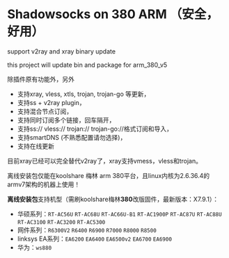 # Shadowsocks on 380 ARM （安全，好用）
support v2ray and xray binary update

this project will update bin and package for arm_380_v5  

除插件原有功能外，另外

* 支持xray, vless, xtls, trojan, trojan-go 等更新，
* 支持ss + v2ray plugin，
* 支持混合节点订阅，
* 支持同时订阅多个链接，回车隔开，
* 支持ss:// vless:// trojan:// trojan-go://格式订阅和导入，
* 支持smartDNS (不熟悉配置请勿选择)，
* 支持在线更新

目前xray已经可以完全替代v2ray了，xray支持vmess，vless和trojan。  

离线安装包仅能在koolshare 梅林 arm 380平台，且linux内核为2.6.36.4的armv7架构的机器上使用！

**离线安装包**支持机型（需刷koolshare梅林**380**改版固件，最新版本：X7.9.1）：

* 华硕系列：`RT-AC56U` `RT-AC68U` `RT-AC66U-B1` `RT-AC1900P` `RT-AC87U` `RT-AC88U` `RT-AC3100` `RT-AC3200` `RT-AC5300`
* 网件系列：`R6300V2` `R6400` `R6900` `R7000` `R8000` `R8500`
* linksys EA系列：`EA6200` `EA6400` `EA6500v2` `EA6700` `EA6900`
* 华为：`ws880`

